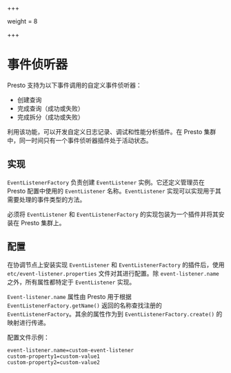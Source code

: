 +++

weight = 8

+++


# 事件侦听器

Presto 支持为以下事件调用的自定义事件侦听器：


-   创建查询
-   完成查询（成功或失败）
-   完成拆分（成功或失败）

利用该功能，可以开发自定义日志记录、调试和性能分析插件。在 Presto 集群中，同一时间只有一个事件侦听器插件处于活动状态。

## 实现

`EventListenerFactory` 负责创建 `EventListener` 实例。它还定义管理员在 Presto 配置中使用的 `EventListener` 名称。`EventListener` 实现可以实现用于其需要处理的事件类型的方法。


必须将 `EventListener` 和 `EventListenerFactory` 的实现包装为一个插件并将其安装在 Presto 集群上。

## 配置

在协调节点上安装实现 `EventListener` 和 `EventListenerFactory` 的插件后，使用 `etc/event-listener.properties` 文件对其进行配置。除 `event-listener.name` 之外，所有属性都特定于 `EventListener` 实现。

`Event-listener.name` 属性由 Presto 用于根据 `EventListenerFactory.getName()` 返回的名称查找注册的 `EventListenerFactory`。其余的属性作为到 `EventListenerFactory.create()` 的映射进行传递。

配置文件示例：

``` {.none}
event-listener.name=custom-event-listener
custom-property1=custom-value1
custom-property2=custom-value2
```